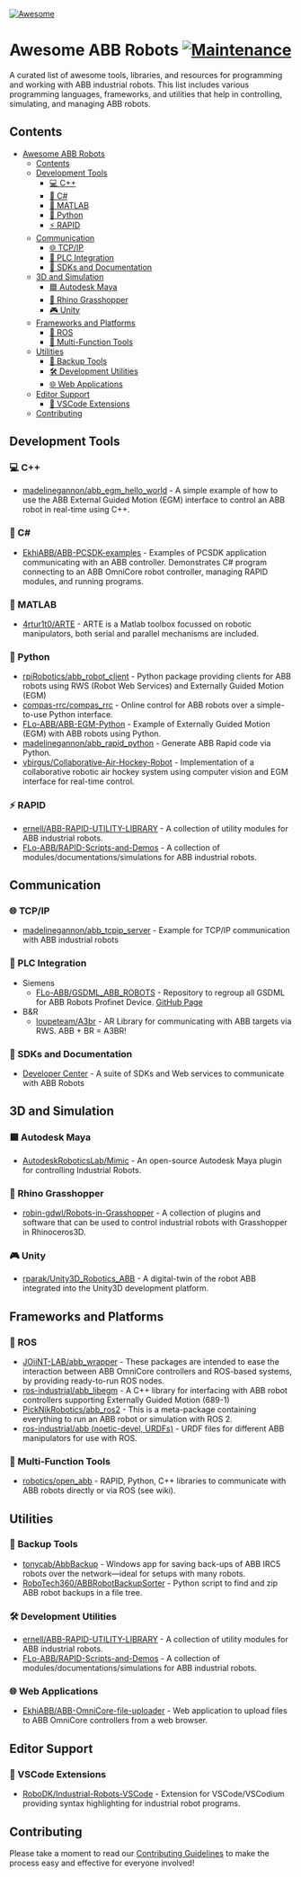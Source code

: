 [![Awesome](https://awesome.re/badge.svg)](https://awesome.re)

# Awesome ABB Robots [![Maintenance](https://img.shields.io/badge/Maintained%3F-yes-green.svg)](https://github.com/topics/awesome-list) 

A curated list of awesome tools, libraries, and resources for programming and working with ABB industrial robots. This list includes various programming languages, frameworks, and utilities that help in controlling, simulating, and managing ABB robots.

## Contents
- [Awesome ABB Robots ](#awesome-abb-robots-)
  - [Contents](#contents)
  - [Development Tools](#development-tools)
    - [💻 C++](#-c)
    - [🎯 C#](#-c-1)
    - [🧮 MATLAB](#-matlab)
    - [🐍 Python](#-python)
    - [⚡ RAPID](#-rapid)
  - [Communication](#communication)
    - [🌐 TCP/IP](#-tcpip)
    - [🔌 PLC Integration](#-plc-integration)
    - [🔧 SDKs and Documentation](#-sdks-and-documentation)
  - [3D and Simulation](#3d-and-simulation)
    - [🟦 Autodesk Maya](#-autodesk-maya)
    - [🦏 Rhino Grasshopper](#-rhino-grasshopper)
    - [🎮 Unity](#-unity)
  - [Frameworks and Platforms](#frameworks-and-platforms)
    - [🤖 ROS](#-ros)
    - [🧰 Multi-Function Tools](#-multi-function-tools)
  - [Utilities](#utilities)
    - [💾 Backup Tools](#-backup-tools)
    - [🛠️ Development Utilities](#️-development-utilities)
    - [🌐 Web Applications](#-web-applications)
  - [Editor Support](#editor-support)
    - [📝 VSCode Extensions](#-vscode-extensions)
  - [Contributing](#contributing)

## Development Tools

### 💻 C++
- [madelinegannon/abb_egm_hello_world](https://github.com/madelinegannon/abb_egm_hello_world) - A simple example of how to use the ABB External Guided Motion (EGM) interface to control an ABB robot in real-time using C++.

### 🎯 C#
- [EkhiABB/ABB-PCSDK-examples](https://github.com/EkhiABB/ABB-PCSDK-examples) - Examples of PCSDK application communicating with an ABB controller. Demonstrates C# program connecting to an ABB OmniCore robot controller, managing RAPID modules, and running programs.

### 🧮 MATLAB
- [4rtur1t0/ARTE](https://github.com/4rtur1t0/ARTE) - ARTE is a Matlab toolbox focussed on robotic manipulators, both serial and parallel mechanisms are included.

### 🐍 Python
- [rpiRobotics/abb_robot_client](https://github.com/rpiRobotics/abb_robot_client) - Python package providing clients for ABB robots using RWS (Robot Web Services) and Externally Guided Motion (EGM)
- [compas-rrc/compas_rrc](https://github.com/compas-rrc/compas_rrc) - Online control for ABB robots over a simple-to-use Python interface.
- [FLo-ABB/ABB-EGM-Python](https://github.com/FLo-ABB/ABB-EGM-Python) - Example of Externally Guided Motion (EGM) with ABB robots using Python.
- [madelinegannon/abb_rapid_python](https://github.com/madelinegannon/abb_rapid_python) - Generate ABB Rapid code via Python.
- [vbirgus/Collaborative-Air-Hockey-Robot](https://github.com/vbirgus/Collaborative-Air-Hockey-Robot) - Implementation of a collaborative robotic air hockey system using computer vision and EGM interface for real-time control.

### ⚡ RAPID
- [ernell/ABB-RAPID-UTILITY-LIBRARY](https://github.com/ernell/ABB-RAPID-UTILITY-LIBRARY) - A collection of utility modules for ABB industrial robots.
- [FLo-ABB/RAPID-Scripts-and-Demos](https://github.com/FLo-ABB/RAPID-Scripts-and-Demos) - A collection of modules/documentations/simulations for ABB industrial robots.

## Communication

### 🌐 TCP/IP
- [madelinegannon/abb_tcpip_server](https://github.com/madelinegannon/abb_tcpip_server) - Example for TCP/IP communication with ABB industrial robots

### 🔌 PLC Integration
- Siemens
  - [FLo-ABB/GSDML_ABB_ROBOTS](https://github.com/FLo-ABB/GSDML_ABB_ROBOTS) - Repository to regroup all GSDML for ABB Robots Profinet Device. [GitHub Page](https://flo-abb.github.io/GSDML_ABB_ROBOTS/)
- B&R
  - [loupeteam/A3br](https://github.com/loupeteam/A3br) - AR Library for communicating with ABB targets via RWS. ABB + BR = A3BR!

### 🔧 SDKs and Documentation
- [Developer Center](https://developercenter.robotstudio.com/) - A suite of SDKs and Web services to communicate with ABB Robots

## 3D and Simulation

### 🟦 Autodesk Maya
- [AutodeskRoboticsLab/Mimic](https://github.com/AutodeskRoboticsLab/Mimic) - An open-source Autodesk Maya plugin for controlling Industrial Robots.

### 🦏 Rhino Grasshopper
- [robin-gdwl/Robots-in-Grasshopper](https://github.com/robin-gdwl/Robots-in-Grasshopper) - A collection of plugins and software that can be used to control industrial robots with Grasshopper in Rhinoceros3D.

### 🎮 Unity
- [rparak/Unity3D_Robotics_ABB](https://github.com/rparak/Unity3D_Robotics_ABB) - A digital-twin of the robot ABB integrated into the Unity3D development platform.

## Frameworks and Platforms

### 🤖 ROS
- [JOiiNT-LAB/abb_wrapper](https://github.com/JOiiNT-LAB/abb_wrapper) - These packages are intended to ease the interaction between ABB OmniCore controllers and ROS-based systems, by providing ready-to-run ROS nodes.
- [ros-industrial/abb_libegm](https://github.com/ros-industrial/abb_libegm) - A C++ library for interfacing with ABB robot controllers supporting Externally Guided Motion (689-1)
- [PickNikRobotics/abb_ros2](https://github.com/PickNikRobotics/abb_ros2) - This is a meta-package containing everything to run an ABB robot or simulation with ROS 2.
- [ros-industrial/abb (noetic-devel, URDFs)](https://github.com/ros-industrial/abb/tree/noetic-devel#) - URDF files for different ABB manipulators for use with ROS.

### 🧰 Multi-Function Tools
- [robotics/open_abb](https://github.com/robotics/open_abb) - RAPID, Python, C++ libraries to communicate with ABB robots directly or via ROS (see wiki).

## Utilities

### 💾 Backup Tools
- [tonycab/AbbBackup](https://github.com/tonycab/AbbBackup) - Windows app for saving back-ups of ABB IRC5 robots over the network—ideal for setups with many robots.
- [RoboTech360/ABBRobotBackupSorter](https://github.com/RoboTech360/ABBRobotBackupSorter) - Python script to find and zip ABB robot backups in a file tree.

### 🛠️ Development Utilities
- [ernell/ABB-RAPID-UTILITY-LIBRARY](https://github.com/ernell/ABB-RAPID-UTILITY-LIBRARY) - A collection of utility modules for ABB industrial robots.
- [FLo-ABB/RAPID-Scripts-and-Demos](https://github.com/FLo-ABB/RAPID-Scripts-and-Demos) - A collection of modules/documentations/simulations for ABB industrial robots.

### 🌐 Web Applications
- [EkhiABB/ABB-OmniCore-file-uploader](https://github.com/EkhiABB/ABB-OmniCore-file-uploader) - Web application to upload files to ABB OmniCore controllers from a web browser.

## Editor Support

### 📝 VSCode Extensions
- [RoboDK/Industrial-Robots-VSCode](https://github.com/RoboDK/Industrial-Robots-VSCode) - Extension for VSCode/VSCodium providing syntax highlighting for industrial robot programs.

## Contributing
Please take a moment to read our [Contributing Guidelines](contributing.md) to make the process easy and effective for everyone involved!
